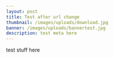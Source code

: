 ```yaml
---
layout: post
title: Test after url change
thumbnail: /images/uploads/download.jpg
banner: /images/uploads/bannertest.jpg
description: test meta here
---
```

test stuff here
